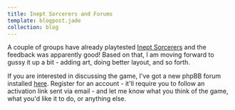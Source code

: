 ```yaml
---
title: Inept Sorcerers and Forums
template: blogpost.jade
collection: blog
---
```


A couple of groups have already playtested [Inept Sorcerers]
and the feedback was apparently good! Based on that, I am moving
forward to gussy it up a bit - adding art, doing better layout,
and so forth.

If you are interested in discussing the game, I've got a new
phpBB forum installed [here](http://forum.astralfrontier.org/).
Register for an account - it'll require you to follow an activation
link sent via email - and let me know what you think of the game,
what you'd like it to do, or anything else.

[Inept Sorcerers]: /assets/rpg/IneptSorcerers.pdf

